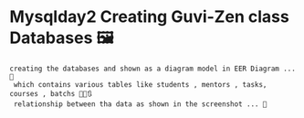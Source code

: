 # Mysqlday2 Creating Guvi-Zen class Databases 🖼️
    creating the databases and shown as a diagram model in EER Diagram ... 🐉
     which contains various tables like students , mentors , tasks, courses , batchs 👨‍🎓🔃
     relationship between tha data as shown in the screenshot ... 🪮
